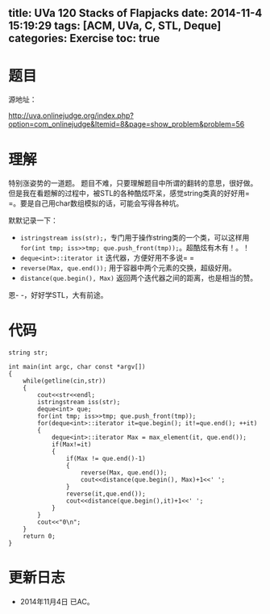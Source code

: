 title: UVa 120 Stacks of Flapjacks
date: 2014-11-4 15:19:29
tags: [ACM, UVa, C, STL, Deque]
categories: Exercise
toc: true
---
# 题目	
源地址：

http://uva.onlinejudge.org/index.php?option=com_onlinejudge&Itemid=8&page=show_problem&problem=56

# 理解
特别涨姿势的一道题。
题目不难，只要理解题目中所谓的翻转的意思，很好做。但是我在看题解的过程中，被STL的各种酷炫吓呆，感觉string类真的好好用= =。要是自己用char数组模拟的话，可能会写得各种坑。

默默记录一下：
- `istringstream iss(str);`，专门用于操作string类的一个类，可以这样用`for(int tmp; iss>>tmp; que.push_front(tmp));`。超酷炫有木有！。！
- `deque<int>::iterator it` 迭代器，方便好用不多说= =
- `reverse(Max, que.end());` 用于容器中两个元素的交换，超级好用。
- `distance(que.begin(), Max)` 返回两个迭代器之间的距离，也是相当的赞。

恩- -，好好学STL，大有前途。

<!-- more -->

# 代码
```
string str;

int main(int argc, char const *argv[])
{
    while(getline(cin,str))
    {
        cout<<str<<endl;
        istringstream iss(str);
        deque<int> que;
        for(int tmp; iss>>tmp; que.push_front(tmp));
        for(deque<int>::iterator it=que.begin(); it!=que.end(); ++it)
        {
            deque<int>::iterator Max = max_element(it, que.end());
            if(Max!=it)
            {
                if(Max != que.end()-1)
                {
                    reverse(Max, que.end());
                    cout<<distance(que.begin(), Max)+1<<' ';
                }
                reverse(it,que.end());
                cout<<distance(que.begin(),it)+1<<' ';
            }
        }
        cout<<"0\n";
    }
    return 0;
}
```
# 更新日志
- 2014年11月4日 已AC。